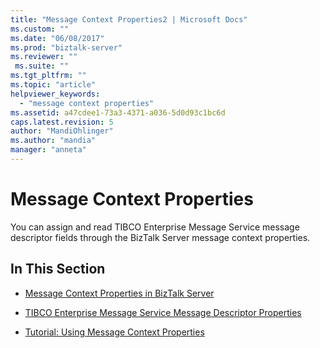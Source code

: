 ```yaml
---
title: "Message Context Properties2 | Microsoft Docs"
ms.custom: ""
ms.date: "06/08/2017"
ms.prod: "biztalk-server"
ms.reviewer: ""
 ms.suite: ""
ms.tgt_pltfrm: ""
ms.topic: "article"
helpviewer_keywords: 
  - "message context properties"
ms.assetid: a47cdee1-73a3-4371-a036-5d0d93c1bc6d
caps.latest.revision: 5
author: "MandiOhlinger"
ms.author: "mandia"
manager: "anneta"
---
```

# Message Context Properties
You can assign and read TIBCO Enterprise Message Service message descriptor fields through the BizTalk Server message context properties.  
  
## In This Section  
  
-   [Message Context Properties in BizTalk Server](../core/message-context-properties-in-biztalk-server.md)  
  
-   [TIBCO Enterprise Message Service Message Descriptor Properties](../core/tibco-enterprise-message-service-message-descriptor-properties.md)  
  
-   [Tutorial: Using Message Context Properties](../core/tutorial-using-message-context-properties.md)